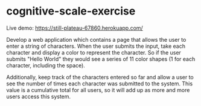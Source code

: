 # cognitive-scale-exercise

Live demo: https://still-plateau-67860.herokuapp.com/

Develop a web application which contains a page that allows the user to enter a string of characters. When the user submits the input, take each character and display a color to represent the character. So if the user submits "Hello World" they would see a series of 11 color shapes (1 for each character, including the space).

Additionally, keep track of the characters entered so far and allow a user to see the number of times each character was submitted to the system. This value is a cumulative total for all users, so it will add up as more and more users access this system.
